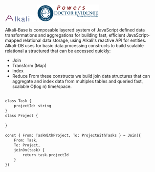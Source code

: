 <img src="./assets/alkali-logo.svg?sanitize=true" alt="Alkali" style="width:100px;">
<a href="https://dev.doctorevidence.com/"><img src="./assets/powers-dre.png" width="203" /></a>

Alkali-Base is composable layered system of JavaScript defined data transformations and aggregations for building fast, efficient JavaScript-mapped relational data storage, using Alkali's reactive API for entities. Alkali-DB uses for basic data processing constructs to build scalable relational <data></data>a structured that can be accessed quickly:
* Join
* Transform (Map)
* Index
* Reduce
From these constructs we build join data structures that can aggregate and index data from multiples tables and queried fast, scalable O(log n) time/space.


```

class Task {
	projectId: string
}
class Project {

}

const { From: TaskWithProject, To: ProjectWithTasks } = Join({
	From: Task,
	To: Project,
	joinOn(task) {
		return task.projectId
	}
})


```
